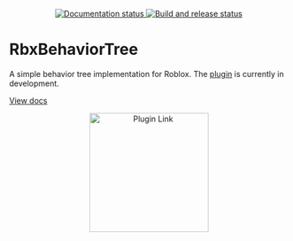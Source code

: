 <div align="center">
  <p>
    <a href="https://fangous.github.io/RbxBehaviorTree">
      <img src="https://github.com/Fangous/RbxBehaviorTree/actions/workflows/docs.yaml/badge.svg" alt="Documentation status" />
    </a>
    <a href="https://github.com/Fangous/RbxBehaviorTree/actions">
      <img src="https://github.com/Fangous/RbxBehaviorTree/actions/workflows/wally.yaml/badge.svg" alt="Build and release status" />
    </a>
  </p>
</div>

# RbxBehaviorTree

A simple behavior tree implementation for Roblox. The [plugin](https://github.com/Fangous/RbxBehaviorTree) is currently in development.

[View docs](https://fangous.github.io/RbxBehaviorTree/)

<div align="center">
    <a href="https://github.com/Fangous/RbxBehaviorTree"><img src="images/pluginPreview.jpg" alt="Plugin Link" height="215" /></a>
</div>

